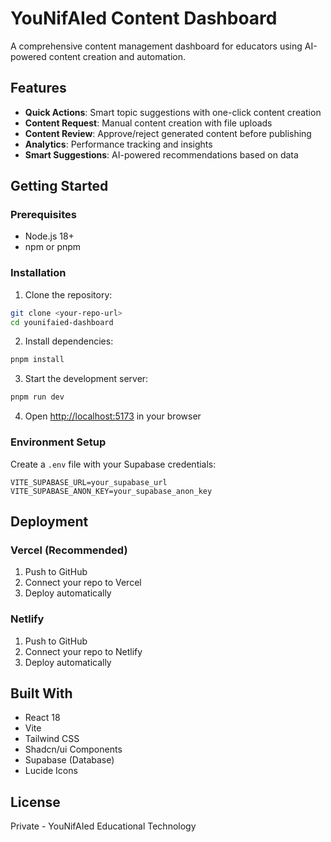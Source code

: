 # YouNifAIed Content Dashboard

A comprehensive content management dashboard for educators using AI-powered content creation and automation.

## Features

- **Quick Actions**: Smart topic suggestions with one-click content creation
- **Content Request**: Manual content creation with file uploads
- **Content Review**: Approve/reject generated content before publishing
- **Analytics**: Performance tracking and insights
- **Smart Suggestions**: AI-powered recommendations based on data

## Getting Started

### Prerequisites

- Node.js 18+ 
- npm or pnpm

### Installation

1. Clone the repository:
```bash
git clone <your-repo-url>
cd younifaied-dashboard
```

2. Install dependencies:
```bash
pnpm install
```

3. Start the development server:
```bash
pnpm run dev
```

4. Open [http://localhost:5173](http://localhost:5173) in your browser

### Environment Setup

Create a `.env` file with your Supabase credentials:
```
VITE_SUPABASE_URL=your_supabase_url
VITE_SUPABASE_ANON_KEY=your_supabase_anon_key
```

## Deployment

### Vercel (Recommended)
1. Push to GitHub
2. Connect your repo to Vercel
3. Deploy automatically

### Netlify
1. Push to GitHub  
2. Connect your repo to Netlify
3. Deploy automatically

## Built With

- React 18
- Vite
- Tailwind CSS
- Shadcn/ui Components
- Supabase (Database)
- Lucide Icons

## License

Private - YouNifAIed Educational Technology

